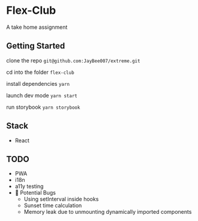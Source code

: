 # Flex-Club

A take home assignment

## Getting Started

clone the repo `git@github.com:JayBee007/extreme.git`

cd into the folder `flex-club`

install dependencies `yarn`

launch dev mode `yarn start`

run storybook `yarn storybook`

## Stack

- React

## TODO

- PWA
- i18n
- a11y testing
- 🐛 Potential Bugs
  - Using setInterval inside hooks
  - Sunset time calculation
  - Memory leak due to unmounting dynamically imported components
